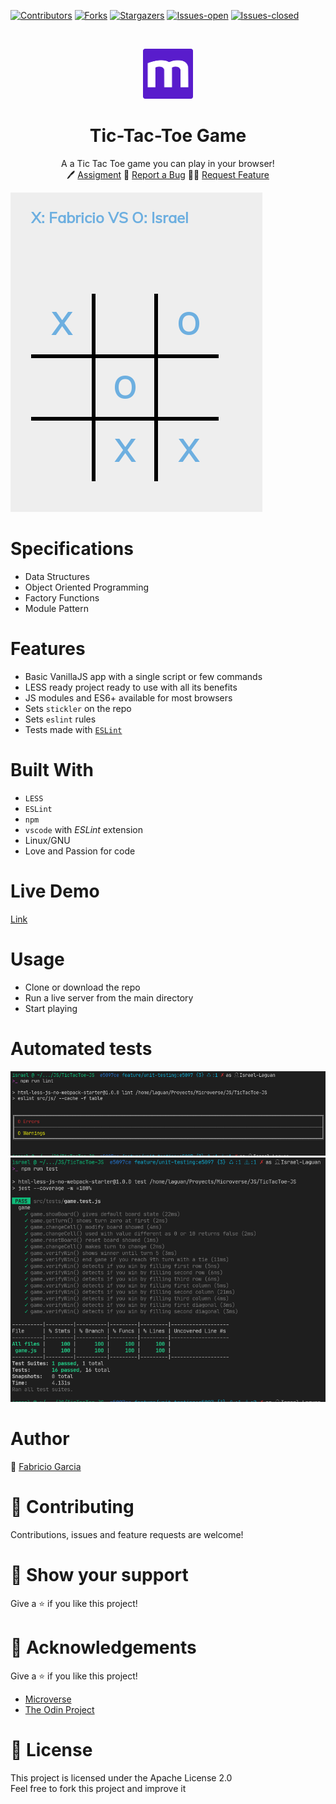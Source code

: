 <!-- PROJECT SHIELDS -->
<!--
*** "reference style" links are used for readability.
*** Reference links are enclosed in brackets [ ] instead of parentheses ( ).
*** See the bottom of this document for the declaration of the reference variables
*** for contributors-url, forks-url, etc. This is an optional, concise syntax you may use.
*** https://www.markdownguide.org/basic-syntax/#reference-style-links
-->

[![Contributors][contributors-shield]][contributors-url]
[![Forks][forks-shield]][forks-url]
[![Stargazers][stars-shield]][stars-url]
[![Issues-open][issues-open-shield]][issues-open-url]
[![Issues-closed][issues-closed-shield]][issues-closed-url]

<!-- PROJECT LOGO -->
<br />
<p align="center">
  <a href="https://www.microverse.org/">
    <img src="img/microverse.png" alt="Logo" width="80" height="80">
  </a>

  <h1 align="center">
	Tic-Tac-Toe Game
  </h1>

  <p align="center">
    A a Tic Tac Toe game you can play in your browser!
    <br />
	  🖊️
    <a href="https://www.theodinproject.com/courses/javascript/lessons/tic-tac-toe-javascript">Assigment</a>
    🐞
    <a href="https://github.com/fabricio-garcia/tic-tac-toe-js/issues">Report a Bug</a>
    🙋‍♂️
    <a href="https://github.com/fabricio-garcia/tic-tac-toe-js/issues">Request Feature</a>
  </p>
</p>

![game](doc/game.png)

# Specifications

- Data Structures
- Object Oriented Programming
- Factory Functions
- Module Pattern


# Features

- Basic VanillaJS app with a single script or few commands
- LESS ready project ready to use with all its benefits
- JS modules and ES6+ available for most browsers
- Sets `stickler` on the repo
- Sets `eslint` rules
- Tests made with [`ESLint`](https://eslint.org/)

# Built With

- `LESS`
- `ESLint`
- `npm`
- `vscode` with _ESLint_ extension
- Linux/GNU
- Love and Passion for code

# Live Demo

[Link](https://raw.githack.com/Israel-Laguan/TicTacToe-JS/685a73692cfe12b597d806636ed956cad2393b63/index.html)

# Usage

- Clone or download the repo
- Run a live server from the main directory
- Start playing

# Automated tests
![linter](img/linter.png)
![jest](img/jest.png)

# Author

👨 [Fabricio Garcia](https://github.com/fabricio-garcia)

# 🤝 Contributing

Contributions, issues and feature requests are welcome!

# 🤗 Show your support

Give a ⭐️ if you like this project!

# 🏅 Acknowledgements

Give a ⭐️ if you like this project!

- [Microverse](https://www.microverse.org/)
- [The Odin Project](https://www.theodinproject.com/)

# 📝 License

This project is licensed under the Apache License 2.0\
Feel free to fork this project and improve it

<!-- MARKDOWN LINKS & IMAGES -->
<!-- https://www.markdownguide.org/basic-syntax/#reference-style-links -->

[contributors-shield]: https://img.shields.io/github/contributors/fabricio-garcia/tic-tac-toe-js?style=plastic
[contributors-url]: https://github.com/fabricio-garcia/tic-tac-toe-js/graphs/contributors
[forks-shield]: https://img.shields.io/github/forks/fabricio-garcia/tic-tac-toe-js?style=plastic
[forks-url]: https://github.com/fabricio-garcia/tic-tac-toe-js/network/members
[stars-shield]: https://img.shields.io/github/stars/fabricio-garcia/tic-tac-toe-js?style=plastic
[stars-url]: https://github.com/fabricio-garcia/tic-tac-toe-js/stargazers
[issues-open-shield]: https://img.shields.io/github/issues/fabricio-garcia/tic-tac-toe-js?style=plastic
[issues-closed-url]: https://github.com/fabricio-garcia/tic-tac-toe-js/issues
[issues-closed-shield]: https://img.shields.io/github/issues-closed/fabricio-garcia/tic-tac-toe-js?style=plastic
[issues-open-url]: https://github.com/fabricio-garcia/tic-tac-toe-js/issues
